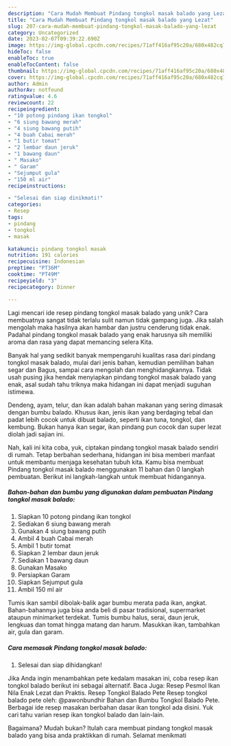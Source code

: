 ```yaml
---
description: "Cara Mudah Membuat Pindang tongkol masak balado yang Lezat"
title: "Cara Mudah Membuat Pindang tongkol masak balado yang Lezat"
slug: 207-cara-mudah-membuat-pindang-tongkol-masak-balado-yang-lezat
category: Uncategorized
date: 2023-02-07T09:39:22.690Z
image: https://img-global.cpcdn.com/recipes/71aff416af95c20a/680x482cq70/pindang-tongkol-masak-balado-foto-resep-utama.jpg
hideToc: false
enableToc: true
enableTocContent: false
thumbnail: https://img-global.cpcdn.com/recipes/71aff416af95c20a/680x482cq70/pindang-tongkol-masak-balado-foto-resep-utama.jpg
cover: https://img-global.cpcdn.com/recipes/71aff416af95c20a/680x482cq70/pindang-tongkol-masak-balado-foto-resep-utama.jpg
author: Admin
authorAv: notfound
ratingvalue: 4.6
reviewcount: 22
recipeingredient:
- "10 potong pindang ikan tongkol"
- "6 siung bawang merah"
- "4 siung bawang putih"
- "4 buah Cabai merah"
- "1 butir tomat"
- "2 lembar daun jeruk"
- "1 bawang daun"
- " Masako"
- " Garam"
- "Sejumput gula"
- "150 ml air"
recipeinstructions:

- "Selesai dan siap dinikmati!"
categories:
- Resep
tags:
- pindang
- tongkol
- masak

katakunci: pindang tongkol masak 
nutrition: 191 calories
recipecuisine: Indonesian
preptime: "PT36M"
cooktime: "PT49M"
recipeyield: "3"
recipecategory: Dinner

---
```





Lagi mencari ide resep pindang tongkol masak balado yang unik? Cara membuatnya sangat tidak terlalu sulit namun tidak gampang juga. Jika salah mengolah maka hasilnya akan hambar dan justru cenderung tidak enak. Padahal pindang tongkol masak balado yang enak harusnya sih memiliki aroma dan rasa yang dapat memancing selera Kita.





Banyak hal yang sedikit banyak mempengaruhi kualitas rasa dari pindang tongkol masak balado, mulai dari jenis bahan, kemudian pemilihan bahan segar dan Bagus, sampai cara mengolah dan menghidangkannya. Tidak usah pusing jika hendak menyiapkan pindang tongkol masak balado yang enak,      asal sudah tahu triknya maka hidangan ini dapat menjadi suguhan istimewa.














Dendeng, ayam, telur, dan ikan adalah bahan makanan yang sering dimasak dengan bumbu balado. Khusus ikan, jenis ikan yang berdaging tebal dan padat lebih cocok untuk dibuat balado, seperti ikan tuna, tongkol, dan kembung. Bukan hanya ikan segar, ikan pindang pun cocok dan super lezat diolah jadi sajian ini.






Nah, kali ini kita coba, yuk, ciptakan pindang tongkol masak balado sendiri di rumah. Tetap berbahan sederhana, hidangan ini bisa memberi manfaat untuk membantu menjaga kesehatan tubuh kita. Kamu bisa membuat Pindang tongkol masak balado menggunakan 11 bahan dan 0 langkah pembuatan. Berikut ini langkah-langkah untuk membuat hidangannya.

<!--inarticleads1-->

##### Bahan-bahan dan bumbu yang digunakan dalam pembuatan Pindang tongkol masak balado:

1. Siapkan 10 potong pindang ikan tongkol
1. Sediakan 6 siung bawang merah
1. Gunakan 4 siung bawang putih
1. Ambil 4 buah Cabai merah
1. Ambil 1 butir tomat
1. Siapkan 2 lembar daun jeruk
1. Sediakan 1 bawang daun
1. Gunakan  Masako
1. Persiapkan  Garam
1. Siapkan Sejumput gula
1. Ambil 150 ml air


Tumis ikan sambil dibolak-balik agar bumbu merata pada ikan, angkat. Bahan-bahannya juga bisa anda beli di pasar tradisional, supermarket ataupun minimarket terdekat. Tumis bumbu halus, serai, daun jeruk, lengkuas dan tomat hingga matang dan harum. Masukkan ikan, tambahkan air, gula dan garam. 

<!--inarticleads2-->

##### Cara memasak Pindang tongkol masak balado:


1. Selesai dan siap dihidangkan!

Jika Anda ingin menambahkan pete kedalam masakan ini, coba resep ikan tongkol balado berikut ini sebagai alternatif. Baca Juga: Resep Pesmol Ikan Nila Enak Lezat dan Praktis. Resep Tongkol Balado Pete Resep tongkol balado pete oleh: @pawonbundhir Bahan dan Bumbu Tongkol Balado Pete. Berbagai ide resep masakan berbahan dasar ikan tongkol ada disini. Yuk cari tahu varian resep ikan tongkol balado dan lain-lain. 

Bagaimana? Mudah bukan? Itulah cara membuat pindang tongkol masak balado yang bisa anda praktikkan di rumah. Selamat menikmati
